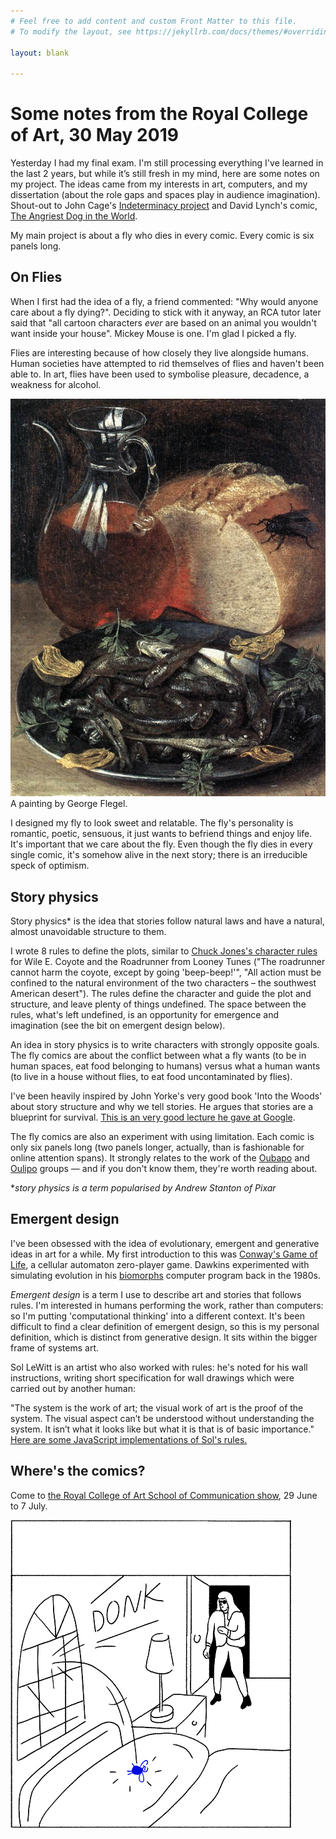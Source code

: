 ```yaml
---
# Feel free to add content and custom Front Matter to this file.
# To modify the layout, see https://jekyllrb.com/docs/themes/#overriding-theme-defaults

layout: blank

---
```


# Some notes from the Royal College of Art, 30 May 2019

 Yesterday I had my final exam. I'm still processing everything I've learned in the last 2 years, but while it’s still fresh in my mind, here are some notes on my project. The ideas came from my interests in art, computers, and my dissertation (about the role gaps and spaces play in audience imagination). Shout-out to John Cage's [Indeterminacy project](https://en.wikipedia.org/wiki/Indeterminacy_(music)) and David Lynch's comic, [The Angriest Dog in the World](http://www.lynchnet.com/angrydog/).

My main project is about a fly who dies in every comic. Every comic is six panels long.

## On Flies

When I first had the idea of a fly, a friend commented: "Why would anyone care about a fly dying?". Deciding to stick with it anyway, an RCA tutor later said that "all cartoon characters *ever* are based on an animal you wouldn't want inside your house". Mickey Mouse is one. I'm glad I picked a fly.

Flies are interesting because of how closely they live alongside humans. Human societies have attempted to rid themselves of flies and haven't been able to. In art, flies have been used to symbolise pleasure, decadence, a weakness for alcohol.

![](assets/images/georg-flegel.jpg)
A painting by George Flegel.


I designed my fly to look sweet and relatable. The fly's personality is romantic, poetic, sensuous, it just wants to befriend things and enjoy life. It's important that we care about the fly. Even though the fly dies in every single comic, it's somehow alive in the next story; there is an irreducible speck of optimism.

## Story physics

Story physics* is the idea that stories follow natural laws and have a natural, almost unavoidable structure to them.

I wrote 8 rules to define the plots, similar to [Chuck Jones's character rules](http://www.openculture.com/2015/03/chuck-jones-9-rules-for-drawing-road-runner-cartoons.html) for Wile E. Coyote and the Roadrunner from Looney Tunes ("The roadrunner cannot harm the coyote, except by going 'beep-beep!'", "All action must be confined to the natural environment of the two characters – the southwest American desert"). The rules define the character and guide the plot and structure, and leave plenty of things undefined. The space between the rules, what's left undefined, is an opportunity for emergence and imagination (see the bit on emergent design below).

An idea in story physics is to write characters with strongly opposite goals. The fly comics are about the conflict between what a fly wants (to be in human spaces, eat food belonging to humans) versus what a human wants (to live in a house without flies, to eat food uncontaminated by flies).

I've been heavily inspired by John Yorke's very good book 'Into the Woods' about story structure and why we tell stories. He argues that stories are a blueprint for survival. [This is an very good lecture he gave at Google](https://www.youtube.com/watch?v=P0UZHUnB5pQ).

The fly comics are also an experiment with using limitation. Each comic is only six panels long (two panels longer, actually, than is fashionable for online attention spans). It strongly relates to the work of the [Oubapo](https://en.wikipedia.org/wiki/Oubapo) and [Oulipo](https://en.wikipedia.org/wiki/Oulipo) groups — and if you don't know them, they're worth reading about.

**story physics is a term popularised by Andrew Stanton of Pixar*

## Emergent design

I've been obsessed with the idea of evolutionary, emergent and generative ideas in art for a while. My first introduction to this was [Conway's Game of Life](https://en.wikipedia.org/wiki/Conway%27s_Game_of_Life), a cellular automaton zero-player game.  Dawkins experimented with simulating evolution in his [biomorphs](https://www.newscientist.com/article/2093366-richard-dawkinss-biomorphs-come-back-to-life/) computer program back in the 1980s.

*Emergent design* is a term I use to describe art and stories that follows rules. I'm  interested in humans performing the work, rather than computers: so I'm putting 'computational thinking' into a different context. It's been difficult to find a clear definition of emergent design, so this is my personal definition, which is distinct from generative design. It sits within the bigger frame of systems art.

Sol LeWitt is an artist who also worked with rules: he's noted for his wall instructions, writing short specification for wall drawings which were carried out by another human:

 "The system is the work of art; the visual work of art is the proof of the system. The visual aspect can’t be understood without understanding the system. It isn’t what it looks like but what it is that is of basic importance."  [Here are some JavaScript implementations of Sol's rules.](http://solvingsol.com/solutions/)

## Where's the comics?

Come to [the Royal College of Art School of Communication show](https://www.rca.ac.uk/news-and-events/events/show-2019/), 29 June to 7 July.

![](assets/images/hotel-frame-2.png)
